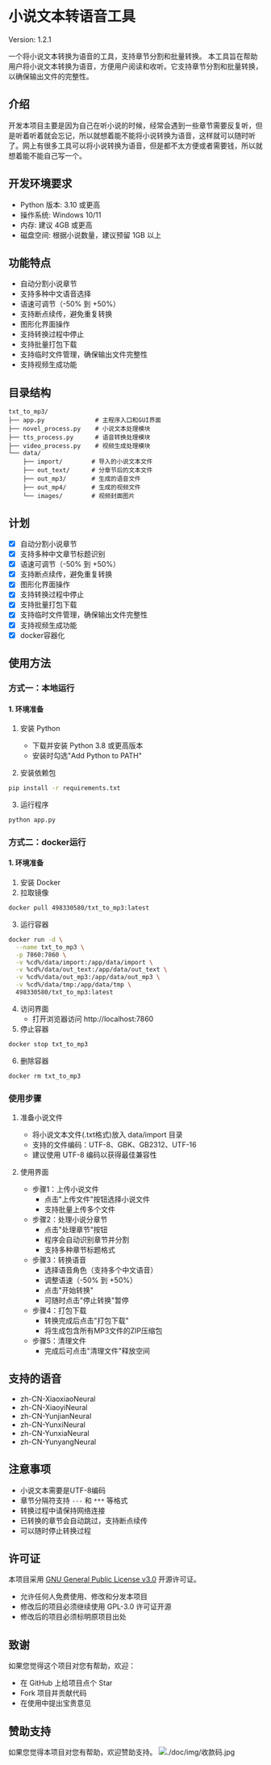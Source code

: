 # 小说文本转语音工具

Version: 1.2.1

一个将小说文本转换为语音的工具，支持章节分割和批量转换。
本工具旨在帮助用户将小说文本转换为语音，方便用户阅读和收听。它支持章节分割和批量转换，以确保输出文件的完整性。

## 介绍

开发本项目主要是因为自己在听小说的时候，经常会遇到一些章节需要反复听，但是听着听着就会忘记，所以就想着能不能将小说转换为语音，这样就可以随时听了。网上有很多工具可以将小说转换为语音，但是都不太方便或者需要钱，所以就想着能不能自己写一个。

## 开发环境要求

- Python 版本: 3.10 或更高
- 操作系统: Windows 10/11
- 内存: 建议 4GB 或更高
- 磁盘空间: 根据小说数量，建议预留 1GB 以上

## 功能特点

- 自动分割小说章节
- 支持多种中文语音选择
- 语速可调节（-50% 到 +50%）
- 支持断点续传，避免重复转换
- 图形化界面操作
- 支持转换过程中停止
- 支持批量打包下载
- 支持临时文件管理，确保输出文件完整性
- 支持视频生成功能

## 目录结构

```plaintext
txt_to_mp3/
├── app.py              # 主程序入口和GUI界面
├── novel_process.py    # 小说文本处理模块
├── tts_process.py      # 语音转换处理模块
├── video_process.py    # 视频生成处理模块
└── data/
    ├── import/        # 导入的小说文本文件
    ├── out_text/      # 分章节后的文本文件
    ├── out_mp3/       # 生成的语音文件
    ├── out_mp4/       # 生成的视频文件
    └── images/        # 视频封面图片
```

## 计划

- [x] 自动分割小说章节
- [x] 支持多种中文章节标题识别
- [x] 语速可调节（-50% 到 +50%）
- [x] 支持断点续传，避免重复转换
- [x] 图形化界面操作
- [x] 支持转换过程中停止
- [x] 支持批量打包下载
- [x] 支持临时文件管理，确保输出文件完整性
- [x] 支持视频生成功能
- [x] docker容器化

## 使用方法

### 方式一：本地运行

#### 1. 环境准备

1. 安装 Python
   
   - 下载并安装 Python 3.8 或更高版本
   - 安装时勾选"Add Python to PATH"
2. 安装依赖包
```bash
pip install -r requirements.txt
 ```

3. 运行程序
```bash
python app.py
```

### 方式二：docker运行

#### 1. 环境准备

1. 安装 Docker
2. 拉取镜像
```bash
docker pull 498330580/txt_to_mp3:latest
```
3. 运行容器
```bash
docker run -d \
  --name txt_to_mp3 \
  -p 7860:7860 \
  -v %cd%/data/import:/app/data/import \
  -v %cd%/data/out_text:/app/data/out_text \
  -v %cd%/data/out_mp3:/app/data/out_mp3 \
  -v %cd%/data/tmp:/app/data/tmp \
  498330580/txt_to_mp3:latest
```
4. 访问界面
    - 打开浏览器访问 http://localhost:7860
5. 停止容器
```bash
docker stop txt_to_mp3
```
6. 删除容器
```bash
docker rm txt_to_mp3
```

### 使用步骤

1. 准备小说文件
    - 将小说文本文件(.txt格式)放入 data/import 目录
    - 支持的文件编码：UTF-8、GBK、GB2312、UTF-16
    - 建议使用 UTF-8 编码以获得最佳兼容性

2. 使用界面
    - 步骤1：上传小说文件
        - 点击"上传文件"按钮选择小说文件
        - 支持批量上传多个文件
    - 步骤2：处理小说分章节
        - 点击"处理章节"按钮
        - 程序会自动识别章节并分割
        - 支持多种章节标题格式
    - 步骤3：转换语音
        - 选择语音角色（支持多个中文语音）
        - 调整语速（-50% 到 +50%）
        - 点击"开始转换"
        - 可随时点击"停止转换"暂停
    - 步骤4：打包下载
        - 转换完成后点击"打包下载"
        - 将生成包含所有MP3文件的ZIP压缩包
    - 步骤5：清理文件
        - 完成后可点击"清理文件"释放空间

## 支持的语音

- zh-CN-XiaoxiaoNeural
- zh-CN-XiaoyiNeural
- zh-CN-YunjianNeural
- zh-CN-YunxiNeural
- zh-CN-YunxiaNeural
- zh-CN-YunyangNeural

## 注意事项

- 小说文本需要是UTF-8编码
- 章节分隔符支持 `---` 和 `***` 等格式
- 转换过程中请保持网络连接
- 已转换的章节会自动跳过，支持断点续传
- 可以随时停止转换过程

## 许可证

本项目采用 [GNU General Public License v3.0](LICENSE) 开源许可证。

- 允许任何人免费使用、修改和分发本项目
- 修改后的项目必须继续使用 GPL-3.0 许可证开源
- 修改后的项目必须标明原项目出处

## 致谢

如果您觉得这个项目对您有帮助，欢迎：
- 在 GitHub 上给项目点个 Star
- Fork 项目并贡献代码
- 在使用中提出宝贵意见

## 赞助支持
如果您觉得本项目对您有帮助，欢迎赞助支持。
![./doc/img/收款码.jpg](./doc/img/收款码.jpg)
